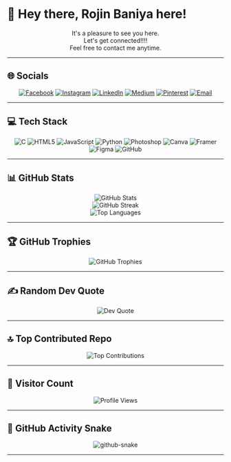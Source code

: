 # 👋 Hey there, Rojin Baniya here!

<p align="center">
It's a pleasure to see you here.<br>
Let's get connected!!!!<br>
Feel free to contact me anytime.  
</p>

---

## 🌐 Socials

<p align="center">
  <a href="https://www.facebook.com/rojin.baniya.2025"><img src="https://img.shields.io/badge/Facebook-1877F2?logo=facebook&logoColor=white" alt="Facebook"/></a>
  <a href="https://instagram.com/baniyaneezor"><img src="https://img.shields.io/badge/Instagram-%23E4405F.svg?logo=Instagram&logoColor=white" alt="Instagram"/></a>
  <a href="https://linkedin.com/in/rojinbaniya"><img src="https://img.shields.io/badge/LinkedIn-%230077B5.svg?logo=linkedin&logoColor=white" alt="LinkedIn"/></a>
  <a href="https://medium.com/@rozeenbaniya"><img src="https://img.shields.io/badge/Medium-12100E?logo=medium&logoColor=white" alt="Medium"/></a>
  <a href="https://pinterest.com/rojinbaniya"><img src="https://img.shields.io/badge/Pinterest-%23E60023.svg?logo=Pinterest&logoColor=white" alt="Pinterest"/></a>
  <a href="mailto:rozeenbaniya@gmail.com"><img src="https://img.shields.io/badge/Email-D14836?logo=gmail&logoColor=white" alt="Email"/></a>
</p>

---

## 💻 Tech Stack

<p align="center">
  <img src="https://img.shields.io/badge/c-%2300599C.svg?style=flat&logo=c&logoColor=white" alt="C"/>
  <img src="https://img.shields.io/badge/html5-%23E34F26.svg?style=flat&logo=html5&logoColor=white" alt="HTML5"/>
  <img src="https://img.shields.io/badge/javascript-%23323330.svg?style=flat&logo=javascript&logoColor=%23F7DF1E" alt="JavaScript"/>
  <img src="https://img.shields.io/badge/python-3670A0?style=flat&logo=python&logoColor=ffdd54" alt="Python"/>
  <img src="https://img.shields.io/badge/adobe%20photoshop-%2331A8FF.svg?style=flat&logo=adobe%20photoshop&logoColor=white" alt="Photoshop"/>
  <img src="https://img.shields.io/badge/Canva-%2300C4CC.svg?style=flat&logo=Canva&logoColor=white" alt="Canva"/>
  <img src="https://img.shields.io/badge/Framer-black?style=flat&logo=framer&logoColor=blue" alt="Framer"/>
  <img src="https://img.shields.io/badge/figma-%23F24E1E.svg?style=flat&logo=figma&logoColor=white" alt="Figma"/>
  <img src="https://img.shields.io/badge/github-%23121011.svg?style=flat&logo=github&logoColor=white" alt="GitHub"/>
</p>

---

## 📊 GitHub Stats

<p align="center">
  <img src="https://github-readme-stats.vercel.app/api?username=Rozeen-Baniya&theme=dark&hide_border=false&include_all_commits=false&count_private=false" alt="GitHub Stats"/><br/>
  <img src="https://nirzak-streak-stats.vercel.app/?user=Rozeen-Baniya&theme=dark&hide_border=false" alt="GitHub Streak"/><br/>
  <img src="https://github-readme-stats.vercel.app/api/top-langs/?username=Rozeen-Baniya&theme=dark&hide_border=false&include_all_commits=false&count_private=false&layout=compact" alt="Top Languages"/>
</p>

---

## 🏆 GitHub Trophies

<p align="center">
  <img src="https://github-profile-trophy.vercel.app/?username=Rozeen-Baniya&theme=onedark&no-frame=false&no-bg=false&margin-w=4" alt="GitHub Trophies"/>
</p>

---

## ✍️ Random Dev Quote

<p align="center">
  <img src="https://quotes-github-readme.vercel.app/api?type=horizontal&theme=gruvbox" alt="Dev Quote"/>
</p>

---

## 🔝 Top Contributed Repo

<p align="center">
  <img src="https://github-contributor-stats.vercel.app/api?username=Rozeen-Baniya&limit=5&theme=dark&combine_all_yearly_contributions=true" alt="Top Contributions"/>
</p>

---

## 👀 Visitor Count

<p align="center">
  <img src="https://komarev.com/ghpvc/?username=Rozeen-Baniya&color=blueviolet" alt="Profile Views"/>
</p>

---

## 🐍 GitHub Activity Snake

<p align="center">
  <picture>
    <source media="(prefers-color-scheme: dark)" srcset="https://raw.githubusercontent.com/tobiasmeyhoefer/tobiasmeyhoefer/output/github-snake-dark.svg" />
    <source media="(prefers-color-scheme: light)" srcset="https://raw.githubusercontent.com/tobiasmeyhoefer/tobiasmeyhoefer/output/github-snake.svg" />
    <img alt="github-snake" src="https://raw.githubusercontent.com/tobiasmeyhoefer/tobiasmeyhoefer/output/github-snake.svg" />
  </picture>
</p>

---
